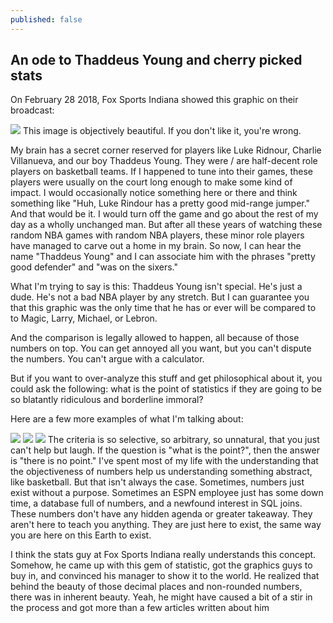 ```yaml
---
published: false
---
```

## An ode to Thaddeus Young and cherry picked stats

On February 28 2018, Fox Sports Indiana showed this graphic on their broadcast:

![](https://pbs.twimg.com/media/DXKfoLeVoAAp3mD?format=jpg&name=large)
This image is objectively beautiful. If you don't like it, you're wrong.

My brain has a secret corner reserved for players like Luke Ridnour, Charlie Villanueva, and our boy Thaddeus Young. They were / are half-decent role players on basketball teams. If I happened to tune into their games, these players were usually on the court long enough to make some kind of impact. I would occasionally notice something here or there and think something like "Huh, Luke Rindour has a pretty good mid-range jumper." And that would be it. I would turn off the game and go about the rest of my day as a wholly unchanged man. But after all these years of watching these random NBA games with random NBA players, these minor role players have managed to carve out a home in my brain. So now, I can hear the name "Thaddeus Young" and I can associate him with the phrases "pretty good defender" and "was on the sixers."

What I'm trying to say is this: Thaddeus Young isn't special. He's just a dude. He's not a bad NBA player by any stretch. But I can guarantee you that this graphic was the only time that he has or ever will be compared to to Magic, Larry, Michael, or Lebron. 

And the comparison is legally allowed to happen, all because of those numbers on top. You can get annoyed all you want, but you can't dispute the numbers. You can't argue with a calculator.

But if you want to over-analyze this stuff and get philosophical about it, you could ask the following: what is the point of statistics if they are going to be so blatantly ridiculous and borderline immoral? 

Here are a few more examples of what I'm talking about:

![](https://i.imgur.com/YjBAJdQ.png)
![](https://external-preview.redd.it/2wg4QnJ5QIhO8z0selOMdwx_8fWcLA2sEcjozc5l1EA.png?width=960&crop=smart&auto=webp&s=362d7e75e99ee9d8b5256cad41add8555102bbc5)
![](https://i.imgur.com/85F0Smy.png)
The criteria is so selective, so arbitrary, so unnatural, that you just can't help but laugh. If the question is "what is the point?", then the answer is "there is no point." I've spent most of my life with the understanding that the objectiveness of numbers help us understanding something abstract, like basketball. But that isn't always the case. Sometimes, numbers just exist without a purpose. Sometimes an ESPN employee just has some down time, a database full of numbers, and a newfound interest in SQL joins. These numbers don't have any hidden agenda or greater takeaway. They aren't here to teach you anything. They are just here to exist, the same way you are here on this Earth to exist.

I think the stats guy at Fox Sports Indiana really understands this concept. Somehow, he came up with this gem of statistic, got the graphics guys to buy in, and convinced his manager to show it to the world. He realized that behind the beauty of those decimal places and non-rounded numbers, there was in inherent beauty. Yeah, he might have caused a bit of a stir in the process and got more than a few articles written about him
<!--stackedit_data:
eyJoaXN0b3J5IjpbLTk4OTAyMTEwNSwtMTQwNTI4MDc4MiwtNT
k2OTU5OTQ2LC00MTExODIyNTIsNjg5MDk2NjI1LC0xMzExMDg1
MTY1LC0xNzM5OTYxMTA0LC0xMjU3MDQyOCw5NTMzOTA4MzAsLT
IxMjI2ODQzMDQsMTcwNzM3MTM1NiwxMzU4MjI0OTQ5LDExMTA4
MzA0OTldfQ==
-->
